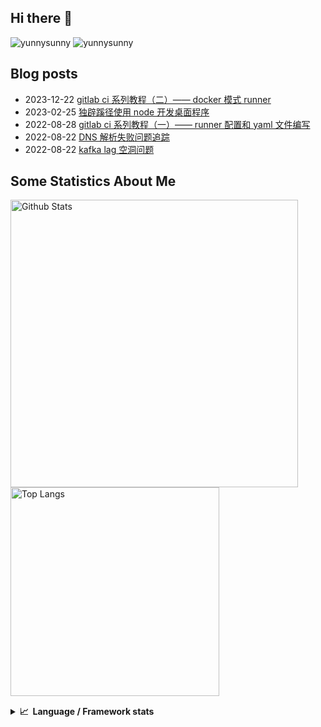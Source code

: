 ## Hi there 👋
![yunnysunny](https://komarev.com/ghpvc/?username=yunnysunny)
![yunnysunny](https://visitor-badge.glitch.me/badge?page_id=yunnysunny.profile)


## Blog posts
<!-- BLOG-POST-LIST:START -->
- 2023-12-22 [gitlab ci 系列教程（二）—— docker 模式 runner](https://blog.whyun.com/posts/gitlab-runner-docker/)
- 2023-02-25 [独辟蹊径使用 node 开发桌面程序](https://blog.whyun.com/posts/node-desktop-hack/)
- 2022-08-28 [gitlab ci 系列教程（一）—— runner 配置和 yaml 文件编写](https://blog.whyun.com/posts/gitlab-ci-tutorial/)
- 2022-08-22 [DNS 解析失败问题追踪](https://blog.whyun.com/posts/dns-lookup-failed-due-to-udp-cache/)
- 2022-08-22 [kafka lag 空洞问题](https://blog.whyun.com/posts/kafka-lag-hollow/)<!-- BLOG-POST-LIST:END -->


## Some Statistics About Me
<p>
	<img  style="width:460px;" src="https://github-readme-stats.vercel.app/api?username=yunnysunny&show_icons=true&layout=compact&title_color=ffffff&icon_color=bb2acf&text_color=daf7dc&bg_color=151515" alt="Github Stats"/>
	<img style="width:334px;"src="https://github-readme-stats.vercel.app/api/top-langs/?username=yunnysunny&show_icons=true&layout=compact&exclude_repo=yunnysunny.github.io&title_color=ffffff&icon_color=bb2acf&text_color=daf7dc&bg_color=151515" alt="Top Langs" />
</p>
<div style="clear:both;height:1px;"></div>
<details>
  <summary><b>📈&nbsp;&nbsp;Language&nbsp;/&nbsp;Framework stats</b></summary>
  <br/>
<a href="https://profile.codersrank.io/user/yunnysunny/"><img src="https://cr-skills-chart-widget.azurewebsites.net/api/api?username=yunnysunny&skills=JavaScript,TypeScript,C%2B%2B,C,Go,Java,Shell,Dockerfile" /></a>
</details>












